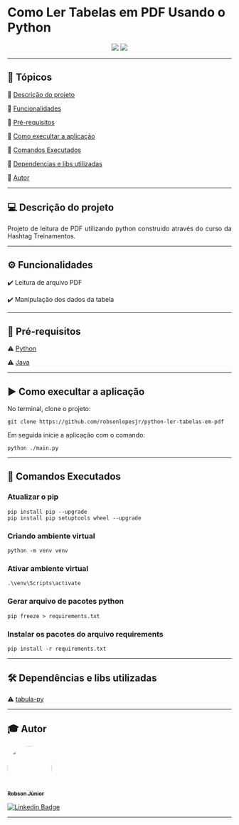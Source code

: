 <h1>Como Ler Tabelas em PDF Usando o Python</h1>

<p align="center">
  <img src="https://img.shields.io/static/v1?label=Python&message=language&color=blue&style=for-the-badge&logo=Python"/>
   <img src="http://img.shields.io/static/v1?label=STATUS&message=Finalizado&color=green&style=for-the-badge"/>
</p>

---

## 📖 Tópicos

:small_blue_diamond: [Descrição do projeto](#-descrição-do-projeto)

:small_blue_diamond: [Funcionalidades](#-funcionalidades)

:small_blue_diamond: [Pré-requisitos](#-pré-requisitos)

:small_blue_diamond: [Como execultar a aplicação](#-como-execultar-a-aplicação)

:small_blue_diamond: [Comandos Executados](#-comandos-executados)

:small_blue_diamond: [Dependencias e libs utilizadas](#-dependencias-e-libs-utilizadas)

:small_blue_diamond: [Autor](#-autor)

---

## 💻 Descrição do projeto

<p align="justify">
  Projeto de leitura de PDF utilizando python construido através do curso da Hashtag Treinamentos. 
</p>

---

## ⚙️ Funcionalidades

:heavy_check_mark: Leitura de arquivo PDF

:heavy_check_mark: Manipulação dos dados da tabela

---

## 🎯 Pré-requisitos

:warning: [Python](https://www.python.org/)

:warning: [Java](https://www.java.com/pt-BR/)

---

## ▶️ Como execultar a aplicação

No terminal, clone o projeto:

```
git clone https://github.com/robsonlopesjr/python-ler-tabelas-em-pdf
```

Em seguida inicie a aplicação com o comando:

```
python ./main.py
```

---

## 📌 Comandos Executados

### Atualizar o pip

```
pip install pip --upgrade
pip install pip setuptools wheel --upgrade
```

### Criando ambiente virtual

```
python -m venv venv
```

### Ativar ambiente virtual

```
.\venv\Scripts\activate
```

### Gerar arquivo de pacotes python
```
pip freeze > requirements.txt
```

### Instalar os pacotes do arquivo requirements
```
pip install -r requirements.txt
```

---

## 🛠 Dependências e libs utilizadas

:warning: [tabula-py](https://github.com/chezou/tabula-py)

---

## 🎓 Autor

<a href="https://www.instagram.com/robsonlopesjr/">
 <img style="border-radius: 50%;" src="https://avatars3.githubusercontent.com/u/69487360?s=400&u=7956928a6764b5ab125fccfa6350c58e3414e2ff&v=4" width="100px;" alt=""/>
 <br />
 <sub><b>Robson Júnior</b></sub></a>
 <br />

[![Linkedin Badge](https://img.shields.io/badge/LinkedIn-Robson-blue?style=flat-square&logo=Linkedin&logoColor=white&link=https://www.linkedin.com/in/robsonlopesjr)](https://www.linkedin.com/in/robsonlopesjr)

---
